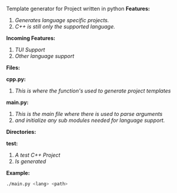 Template generator for Project written in python
**Features:**
  1. *Generates language specific projects.*
  2. *C++ is still only the supported language.*

**Incoming Features:**
  1. *TUI Support*
  2. *Other language support*

**Files:**

**cpp.py:**
  1. *This is where the function's used to generate project templates*

**main.py:** 
  1. *This is the main file where there is used to parse arguments*
  2. *and initialize any sub modules needed for language support.*


**Directories:**

**test:**
   1. *A test C++ Project* 
   2. *Is generated*


**Example:**

```sh
./main.py <lang> <path>
```
